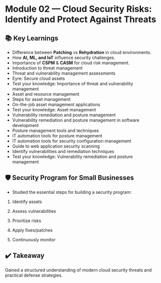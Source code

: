# Module 02 — Cloud Security Risks: Identify and Protect Against Threats
## 📚 Key Learnings
- Difference between **Patching** vs **Rehydration** in cloud environments.
- How **AI, ML, and IoT** influence security challenges.
- Importance of **CSPM** & **CASM** for cloud risk management.
- Introduction to threat management
- Threat and vulnerability management assessments
- Eyre: Secure cloud assets
- Test your knowledge: Importance of threat and vulnerability management
- Asset and resource management
- Steps for asset management
- On-the-job asset management applications
- Test your knowledge: Asset management
- Vulnerability remediation and posture management
- Vulnerability remediation and posture management in software development
- Posture management tools and techniques
- IT automation tools for posture management
- IT automation tools for security configuration management
- Guide to web application security scanning
- Identify vulnerabilities and remediation techniques
- Test your knowledge: Vulnerability remediation and posture management

## 🛡️ Security Program for Small Businesses
- Studied the essential steps for building a security program:
  
1. Identify assets
  
2. Assess vulnerabilities
  
3. Prioritize risks
  
4. Apply fixes/patches
  
5. Continuously monitor

## ✔️ Takeaway
Gained a structured understanding of modern cloud security threats and practical defense strategies.
